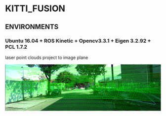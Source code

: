 # KITTI_FUSION
## ENVIRONMENTS
###  Ubuntu 16.04 + ROS Kinetic + Opencv3.3.1 + Eigen 3.2.92 + PCL 1.7.2

laser point clouds project to image plane

![Results](https://github.com/LeisureLei/KITTI_FUSION/blob/master/catkin_ws/src/pic/3.png)

